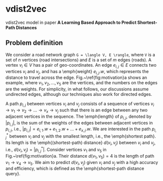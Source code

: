 # vdist2vec
vdist2vec model in paper **A Learning Based Approach to Predict Shortest-Path Distances**

## Problem definition
We consider a road network graph ```G = \langle V, E \rangle```, where ```V``` is a set of $n$ vertices  (road intersections)  and $E$ is a set of $m$ edges (roads). 
A vertex $v_i \in V$ has a pair of geo-coordinates. An edge $e_{i,j} \in E$  connects two vertices $v_i$ and $v_j$, and has 
 a \emph{weight}  $e_{i,j}.w$, which represents the  distance to travel across the edge. 
 Fig.~\ref{fig:motivation}a shows an example, where $v_1, v_2, ... , v_5$ are the vertices, and the numbers on the edges are the weights. 
 For simplicity, 
in what follows, our discussions assume undirected edges, 
although our techniques also work for directed edges. 

A path $p_{i,j}$ between vertices 
$v_i$ and $v_j$ consists of a sequence of vertices $v_i \rightarrow v_1 \rightarrow  v_2 \rightarrow  ... \rightarrow v_x \rightarrow v_j$ 
such that there is an edge between any two adjacent vertices in the sequence.  The \emph{length} of $p_{i,j}$, denoted by $|p_{i,j}|$, is the sum of the weights of the edges between  adjacent vertices in $p_{i,j}$, i.e., 
$|p_{i, j}| = e_{i, 1}.w + e_{1, 2}.w + ... + e_{x, j}.w.$
We are interested in the path  $p_{i, j}^*$ between $v_i$ and $v_j$ with the smallest length, i.e., the \emph{shortest path}. 
Its length is the \emph{(shortest-path) distance} $d(v_i, v_j)$ between $v_i$ and $v_j$, i.e., 
$d(v_i, v_j) = |p_{i, j}^*|$.
Consider vertices $v_1$ and $v_5$ in Fig.~\ref{fig:motivation}a. 
Their distance $d(v_1, v_5) = 4$ is the length of path $v_1 \rightarrow v_4 \rightarrow v_5$. 
We aim to predict $d(v_i, v_j)$ given $v_i$ and $v_j$ with a high  accuracy and efficiency, which is defined as the \emph{shortest-path distance query}. 
